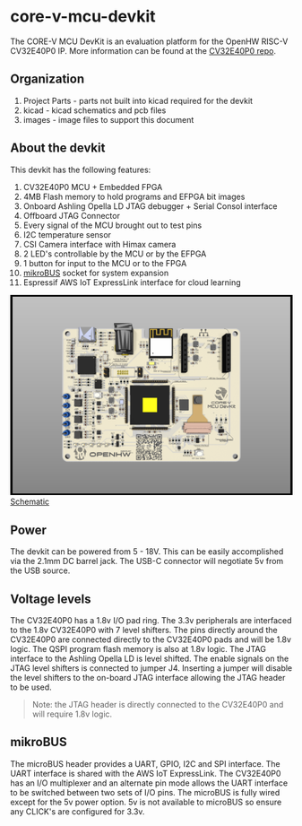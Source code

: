 # core-v-mcu-devkit
The CORE-V MCU DevKit is an evaluation platform for the OpenHW RISC-V CV32E40P0 IP.  More information can be found at the [CV32E40P0 repo](https://github.com/openhwgroup/cv32e40p0).

## Organization

1. Project Parts - parts not built into kicad required for the devkit
2. kicad - kicad schematics and pcb files
3. images - image files to support this document

## About the devkit

This devkit has the following features:
1. CV32E40P0 MCU + Embedded FPGA
2. 4MB Flash memory to hold programs and EFPGA bit images
3. Onboard Ashling Opella LD JTAG debugger + Serial Consol interface
4. Offboard JTAG Connector
5. Every signal of the MCU brought out to test pins
6. I2C temperature sensor
7. CSI Camera interface with Himax camera
8. 2 LED's controllable by the MCU or by the EFPGA
9. 1 button for input to the MCU or to the FPGA
10. [mikroBUS](https://www.mikroe.com/mikrobus) socket for system expansion
11. Espressif AWS IoT ExpressLink interface for cloud learning

![devkit image](images/OpenHW%20DevKit%20-%20top.png)
[Schematic](file://OpenHW%20CORE-V%20MCU%20DevKit.pdf)

## Power
The devkit can be powered from 5 - 18V.  This can be easily accomplished via the 2.1mm DC barrel jack.  The USB-C connector will negotiate 5v from the USB source.

## Voltage levels
The CV32E40P0 has a 1.8v I/O pad ring.  The 3.3v peripherals are interfaced to the 1.8v CV32E40P0 with 7 level shifters.  The pins directly around the CV32E40P0 are connected directly to the CV32E40P0 pads and will be 1.8v logic.  The QSPI program flash memory is also at 1.8v logic.  The JTAG interface to the Ashling Opella LD is level shifted.  The enable signals on the JTAG level shifters is connected to jumper J4.  Inserting a jumper will disable the level shifters to the on-board JTAG interface allowing the JTAG header to be used.  


> Note: the JTAG header is directly connected to the CV32E40P0 and will require 1.8v logic.

## mikroBUS
The microBUS header provides a UART, GPIO, I2C and SPI interface.  The UART interface is shared with the AWS IoT ExpressLink.  The CV32E40P0 has an I/O multiplexer and an alternate pin mode allows the UART interface to be switched between two sets of I/O pins.
The microBUS is fully wired except for the 5v power option.  5v is not available to microBUS so ensure any CLICK's are configured for 3.3v.

